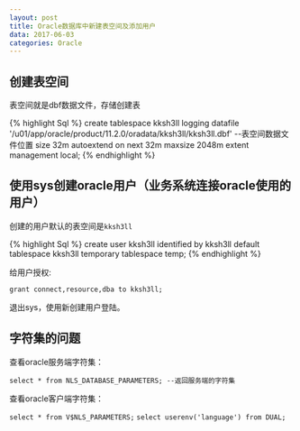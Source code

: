 ```yaml
---
layout: post
title: Oracle数据库中新建表空间及添加用户
data: 2017-06-03
categories: Oracle
---
```


## 创建表空间

表空间就是dbf数据文件，存储创建表

{% highlight Sql %}
create tablespace kksh3ll
logging
datafile '/u01/app/oracle/product/11.2.0/oradata/kksh3ll/kksh3ll.dbf' --表空间数据文件位置
size 32m
autoextend on
next 32m maxsize 2048m
extent management local;
{% endhighlight %}

## 使用sys创建oracle用户（业务系统连接oracle使用的用户）

创建的用户默认的表空间是`kksh3ll`

{% highlight Sql %}
create user kksh3ll identified by kksh3ll
default tablespace kksh3ll
temporary tablespace temp;
{% endhighlight %}

给用户授权:

`grant connect,resource,dba to kksh3ll;`

退出sys，使用新创建用户登陆。

## 字符集的问题

查看oracle服务端字符集：

`select * from NLS_DATABASE_PARAMETERS; --返回服务端的字符集`

查看oracle客户端字符集：

`select * from V$NLS_PARAMETERS;`
`select userenv('language') from DUAL;`








